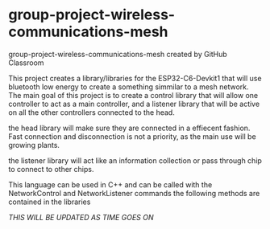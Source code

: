 # group-project-wireless-communications-mesh
group-project-wireless-communications-mesh created by GitHub Classroom

This project creates a library/libraries for the ESP32-C6-Devkit1 that will use bluetooth low energy to create a something simmilar to a mesh network.
The main goal of this project is to create a control library that will allow one controller to act as a main controller, and a listener library that will be active on all the other controllers connected to the head.

the head library will make sure they are connected in a effiecent fashion. Fast connection and disconnection is not a priority, as the main use will be growing plants.

the listener library will act like an information collection or pass through chip to connect to other chips.

This language can be used in C++ and can be called with the NetworkControl and NetworkListener commands
the following methods are contained in the libraries

*THIS WILL BE UPDATED AS TIME GOES ON*
